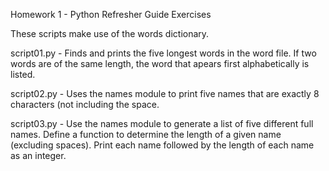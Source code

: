 
Homework 1 - Python Refresher Guide Exercises

These scripts make use of the words dictionary. 

script01.py - Finds and prints the five longest words in the word file. If two words are of the same length, the word that apears first alphabetically is listed. 

script02.py - Uses the names module to print five names that are exactly 8 characters (not including the space. 

script03.py - Use the names module to generate a list of five different full names. 
	Define a function to determine the length of a given name (excluding spaces).
	Print each name followed by the length of each name as an integer. 
